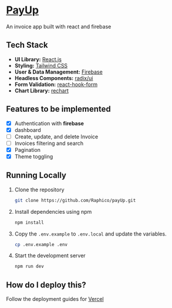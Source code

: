 # [PayUp](https://pay-up-roan.vercel.app)

An invoice app built with react and firebase

## Tech Stack

- **UI Library:** [React.js](https://react.dev)
- **Styling:** [Tailwind CSS](https://tailwindcss.com)
- **User & Data Management:** [Firebase](https://firebase.google.com)
- **Headless Components:** [radix/ui](https://radix-ui.com/)
- **Form Validation:** [react-hook-form](https://react-hook-form.com/)
- **Chart Library:** [rechart](https://recharts.org/)

## Features to be implemented

- [x] Authentication with **firebase**
- [x] dashboard
- [ ] Create, update, and delete Invoice
- [ ] Invoices filtering and search
- [x] Pagination
- [x] Theme toggling

## Running Locally

1. Clone the repository

   ```bash
   git clone https://github.com/Raphico/payUp.git
   ```

2. Install dependencies using npm

   ```bash
   npm install
   ```

3. Copy the `.env.example` to `.env.local` and update the variables.

   ```bash
   cp .env.example .env
   ```

4. Start the development server

   ```bash
   npm run dev
   ```

## How do I deploy this?

Follow the deployment guides for [Vercel](https://create.t3.gg/en/deployment/vercel)
